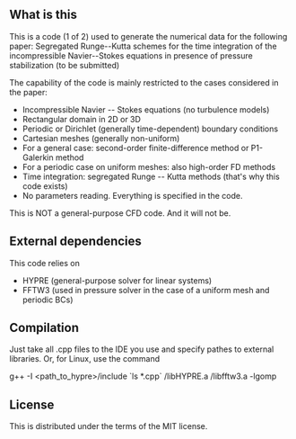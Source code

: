 ## What is this

This is a code (1 of 2) used to generate the numerical data for the following paper:
  Segregated Runge--Kutta schemes for the time integration of the incompressible
  Navier--Stokes equations in presence of pressure stabilization
  (to be submitted)

The capability of the code is mainly restricted to the cases considered in the paper:

* Incompressible Navier -- Stokes equations (no turbulence models)
* Rectangular domain in 2D or 3D
* Periodic or Dirichlet (generally time-dependent) boundary conditions
* Cartesian meshes (generally non-uniform)
* For a general case: second-order finite-difference method or P1-Galerkin method
* For a periodic case on uniform meshes: also high-order FD methods
* Time integration: segregated Runge -- Kutta methods (that's why this code exists)
* No parameters reading. Everything is specified in the code.

This is NOT a general-purpose CFD code. And it will not be.


## External dependencies

This code relies on
* HYPRE (general-purpose solver for linear systems)
* FFTW3 (used in pressure solver in the case of a uniform mesh and periodic BCs)


## Compilation

Just take all .cpp files to the IDE you use and specify pathes to external
libraries. Or, for Linux, use the command

g++ -I <path_to_hypre>/include \`ls *.cpp\` <path>/libHYPRE.a <path>/libfftw3.a -lgomp


## License

This is distributed under the terms of the MIT license.

